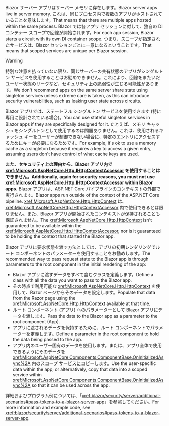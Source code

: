 <span data-ttu-id="732ab-101">Blazor サーバー アプリはサーバー メモリに存在します。</span><span class="sxs-lookup"><span data-stu-id="732ab-101">Blazor server apps live in server memory.</span></span> <span data-ttu-id="732ab-102">これは、同じプロセス内で複数のアプリがホストされていることを意味します。</span><span class="sxs-lookup"><span data-stu-id="732ab-102">That means that there are multiple apps hosted within the same process.</span></span> <span data-ttu-id="732ab-103">Blazor では各アプリ セッションに対して、独自の DI コンテナー スコープで回線が開始されます。</span><span class="sxs-lookup"><span data-stu-id="732ab-103">For each app session, Blazor starts a circuit with its own DI container scope.</span></span> <span data-ttu-id="732ab-104">つまり、スコープが指定されたサービスは、Blazor セッションごとに一意になるということです。</span><span class="sxs-lookup"><span data-stu-id="732ab-104">That means that scoped services are unique per Blazor session.</span></span>

> [!WARNING]
> <span data-ttu-id="732ab-105">特別な注意を払っていない限り、同じサーバーの共有状態のアプリがシングルトン サービスを使用することはお勧めできません。これにより、回線をまたいだユーザー状態のリークなど、セキュリティ上の脆弱性が生じる可能性があります。</span><span class="sxs-lookup"><span data-stu-id="732ab-105">We don't recommend apps on the same server share state using singleton services unless extreme care is taken, as this can introduce security vulnerabilities, such as leaking user state across circuits.</span></span>

<span data-ttu-id="732ab-106">Blazor アプリでは、ステートフル シングルトン サービスを使用できます (特に専用に設計されている場合)。</span><span class="sxs-lookup"><span data-stu-id="732ab-106">You can use stateful singleton services in Blazor apps if they are specifically designed for it.</span></span> <span data-ttu-id="732ab-107">たとえば、メモリ キャッシュをシングルトンとして使用するのは問題ありません。これは、使用されるキャッシュ キーをユーザーが制御できない場合に、特定のエントリにアクセスするためにキーが必要になるためです。</span><span class="sxs-lookup"><span data-stu-id="732ab-107">For example, it's ok to use a memory cache as a singleton because it requires a key to access a given entry, assuming users don't have control of what cache keys are used.</span></span>

<span data-ttu-id="732ab-108">**また、セキュリティ上の理由から、Blazor アプリ内で <xref:Microsoft.AspNetCore.Http.IHttpContextAccessor> を使用することはできません。**</span><span class="sxs-lookup"><span data-stu-id="732ab-108">**Additionally, again for security reasons, you must not use <xref:Microsoft.AspNetCore.Http.IHttpContextAccessor> within Blazor apps.**</span></span> <span data-ttu-id="732ab-109">Blazor アプリは、ASP.NET Core パイプラインのコンテキストの外部で実行されます。</span><span class="sxs-lookup"><span data-stu-id="732ab-109">Blazor apps run outside of the context of the ASP.NET Core pipeline.</span></span> <span data-ttu-id="732ab-110"><xref:Microsoft.AspNetCore.Http.HttpContext> は、<xref:Microsoft.AspNetCore.Http.IHttpContextAccessor> 内で使用できるとは限りません。また、Blazor アプリが開始されたコンテキストが保持されることも保証されません。</span><span class="sxs-lookup"><span data-stu-id="732ab-110">The <xref:Microsoft.AspNetCore.Http.HttpContext> isn't guaranteed to be available within the <xref:Microsoft.AspNetCore.Http.IHttpContextAccessor>, nor is it guaranteed to be holding the context that started the Blazor app.</span></span>

<span data-ttu-id="732ab-111">Blazor アプリに要求状態を渡す方法としては、アプリの初期レンダリングでルート コンポーネントのパラメーターを使用することをお勧めします。</span><span class="sxs-lookup"><span data-stu-id="732ab-111">The recommended way to pass request state to the Blazor app is through parameters to the root component in the initial rendering of the app:</span></span>

* <span data-ttu-id="732ab-112">Blazor アプリに渡すデータをすべて含むクラスを定義します。</span><span class="sxs-lookup"><span data-stu-id="732ab-112">Define a class with all the data you want to pass to the Blazor app.</span></span>
* <span data-ttu-id="732ab-113">その時点で利用可能な <xref:Microsoft.AspNetCore.Http.HttpContext> を使用して、Razor ページからそのデータを設定します。</span><span class="sxs-lookup"><span data-stu-id="732ab-113">Populate that data from the Razor page using the <xref:Microsoft.AspNetCore.Http.HttpContext> available at that time.</span></span>
* <span data-ttu-id="732ab-114">ルート コンポーネント (アプリ) へのパラメーターとして Blazor アプリにデータを渡します。</span><span class="sxs-lookup"><span data-stu-id="732ab-114">Pass the data to the Blazor app as a parameter to the root component (App).</span></span>
* <span data-ttu-id="732ab-115">アプリに渡されるデータを保持するために、ルート コンポーネントでパラメーターを定義します。</span><span class="sxs-lookup"><span data-stu-id="732ab-115">Define a parameter in the root component to hold the data being passed to the app.</span></span>
* <span data-ttu-id="732ab-116">アプリ内のユーザー固有のデータを使用します。または、アプリ全体で使用できるようにそのデータを <xref:Microsoft.AspNetCore.Components.ComponentBase.OnInitializedAsync%2A> 内のスコープ サービスにコピーします。</span><span class="sxs-lookup"><span data-stu-id="732ab-116">Use the user-specific data within the app; or alternatively, copy that data into a scoped service within <xref:Microsoft.AspNetCore.Components.ComponentBase.OnInitializedAsync%2A> so that it can be used across the app.</span></span>

<span data-ttu-id="732ab-117">詳細およびプログラム例については、「<xref:blazor/security/server/additional-scenarios#pass-tokens-to-a-blazor-server-app>」を参照してください。</span><span class="sxs-lookup"><span data-stu-id="732ab-117">For more information and example code, see <xref:blazor/security/server/additional-scenarios#pass-tokens-to-a-blazor-server-app>.</span></span>
